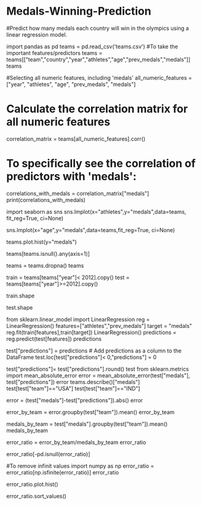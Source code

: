 # Medals-Winning-Prediction
#Predict how many medals each country will win in the olympics using a linear regression model.

import pandas as pd
teams = pd.read_csv('teams.csv')
#To take the important features/predictors
teams = teams[["team","country","year","athletes","age","prev_medals","medals"]]
teams

 #Selecting all numeric features, including 'medals'
all_numeric_features = ["year", "athletes", "age", "prev_medals", "medals"] 

# Calculate the correlation matrix for all numeric features
correlation_matrix = teams[all_numeric_features].corr()

# To specifically see the correlation of predictors with 'medals':
correlations_with_medals = correlation_matrix["medals"]
print(correlations_with_medals)

import seaborn as sns
sns.lmplot(x="athletes",y="medals",data=teams, fit_reg=True, ci=None)

sns.lmplot(x="age",y="medals",data=teams,fit_reg=True, ci=None)

teams.plot.hist(y="medals")

teams[teams.isnull().any(axis=1)]

teams = teams.dropna()
teams

train = teams[teams["year"]< 2012].copy()
test = teams[teams["year"]>=2012].copy()

train.shape

test.shape

from sklearn.linear_model import LinearRegression
reg = LinearRegression()
features=["athletes","prev_medals"]
target = "medals"
reg.fit(train[features],train[target])
LinearRegression()
predictions = reg.predict(test[features])
predictions

test["predictions"] = predictions  # Add predictions as a column to the DataFrame
test.loc[test["predictions"]< 0,"predictions"] = 0

test["predictions"]= test["predictions"].round()
test
from sklearn.metrics import mean_absolute_error
error = mean_absolute_error(test["medals"], test["predictions"])
error
teams.describe()["medals"]
test[test["team"]=="USA"]
test[test["team"]=="IND"]

error = (test["medals"]-test["predictions"]).abs()
error

error_by_team = error.groupby(test["team"]).mean()
error_by_team

medals_by_team = test["medals"].groupby(test["team"]).mean()
medals_by_team

error_ratio = error_by_team/medals_by_team
error_ratio

error_ratio[-pd.isnull(error_ratio)]

#To remove infinit values
import numpy as np
error_ratio = error_ratio[np.isfinite(error_ratio)]
error_ratio

error_ratio.plot.hist()

error_ratio.sort_values()

